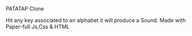 PATATAP Clone

Hit any key associated to an alphabet it will produce a Sound.
Made with Paper-full Js,Css & HTML

